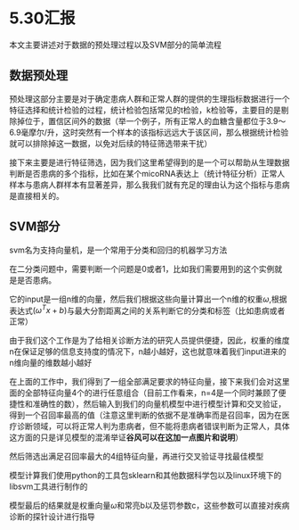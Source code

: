 # 5.30汇报

本文主要讲述对于数据的预处理过程以及SVM部分的简单流程

## 数据预处理

预处理这部分主要是对于确定患病人群和正常人群的提供的生理指标数据进行一个特征选择和统计检验的过程，统计检验包括常见的t检验，k检验等，主要目的是剔除掉位于，置信区间外的数据（举一个例子，所有正常人的血糖含量都位于3.9～6.9毫摩尔/升，这时突然有一个样本的该指标远远大于该区间，那么根据统计检验就可以排除掉这一数据，以免对后续的特征筛选带来干扰）

接下来主要是进行特征筛选，因为我们这里希望得到的是一个可以帮助从生理数据判断是否患病的多个指标，比如在某个micoRNA表达上（统计特征分析）正常人样本与患病人群样本有显著差异，那么我我们就有充足的理由认为这个指标与患病是直接相关的。

## SVM部分

svm名为支持向量机，是一个常用于分类和回归的机器学习方法

在二分类问题中，需要判断一个问题是0或者1，比如我们需要用到的这个实例就是是否患病。

它的input是一组n维的向量，然后我们根据这些向量计算出一个n维的权重$\omega$,根据表达式$(\omega^Tx+b)$与最大分割距离之间的关系判断它的分类和标签（比如患病或者正常）

由于我们这个工作是为了给相关诊断方法的研究人员提供便捷，因此，权重的维度n在保证足够的信息支持度的情况下，n越小越好，这也就意味着我们input进来的n维向量的维数越小越好

在上面的工作中，我们得到了一组全部满足要求的特征向量，接下来我们会对这里面的全部特征向量4个的进行任意组合（目前工作看来，n=4是一个同时兼顾了便捷性和准确性的数），然后输入到我们的向量机模型中进行模型计算和交叉验证，得到一个召回率最高的值（注意这里判断的依据不是准确率而是召回率，因为在医疗诊断领域，可以将正常人判为患病者，但不能将患病者错误判断为正常人，具体这方面的只是详见模型的混淆举证**谷风可以在这加一点图片和说明**）

然后筛选出满足召回率最大的4组特征向量，再进行交叉验证寻找最佳模型

模型计算我们使用python的工具包sklearn和其他数据科学包以及linux环境下的libsvm工具进行制作的

模型最后的结果就是权重向量$\omega$和常亮b以及惩罚参数c，这些参数可以直接对疾病诊断的探针设计进行指导

